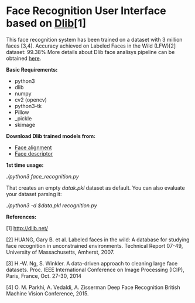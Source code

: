 # Face Recognition User Interface based on [Dlib](http://dlib.net)[1]

This face recognition system has been trained on a dataset with 3 million faces
[3,4]. Accuracy achieved on Labeled Faces in the Wild (LFW)[2] dataset: 99.38%
More details about Dlib face analisys pipeline can be obtained
[here](https://github.com/davisking/dlib-models).

**Basic Requirements:**

- python3
- dlib
- numpy
- cv2 (opencv)
- python3-tk
- Pillow
- _pickle
- skimage

**Download Dlib trained models from:**

- [Face alignment](http://dlib.net/files/shape_predictor_5_face_landmarks.dat.bz2)
- [Face descriptor](http://dlib.net/files/dlib_face_recognition_resnet_model_v1.dat.bz2)

**1st time usage:**

*./python3 face_recognition.py*

That creates an empty *datak.pkl* dataset as default. You can also evaluate your dataset parsing it:

*./python3 -d $data.pkl recognition.py*


**References:**

[1] http://dlib.net/

[2] HUANG, Gary B. et al. Labeled faces in the wild: A database for studying
face recognition in unconstrained environments. Technical Report 07-49,
     University of Massachusetts, Amherst, 2007.

[3] H.-W. Ng, S. Winkler. A data-driven approach to cleaning large face
datasets. Proc. IEEE International Conference on Image Processing (ICIP),
  Paris, France, Oct. 27-30, 2014 

[4] O. M. Parkhi, A. Vedaldi, A. Zisserman Deep Face Recognition British
Machine Vision Conference, 2015.


